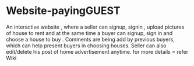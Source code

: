 # Website-payingGUEST
 An interactive website , where a seller can signup, signin , upload pictures of house to rent and at the same time a buyer can signup, sign in and choose a house to buy . Comments are being add by previous buyers, which can help present buyers in choosing houses. Seller can also edit/delete his post of home advertisement anytime.
for more details = refer Wiki
